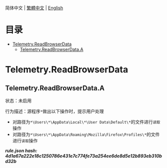 


  
简体中文 | [繁體中文](README_zh_tw.md) | [English](README_en_us.md)  
  

目录
==

* [Telemetry.ReadBrowserData](#telemetryreadbrowserdata)
	* [Telemetry.ReadBrowserData.A](#telemetryreadbrowserdataa)

# Telemetry.ReadBrowserData

## Telemetry.ReadBrowserData.A
  
状态：未启用

行为描述：源程序`*`做出以下操作时，提示用户处理
- 对路径为`*\Users\*\AppData\Local\*\User Data\Default\*`的文件进行`读取`操作
- 对路径为`*\Users\*\AppData\Roaming\Mozilla\Firefox\Profiles\*`的文件进行`读取`操作
  
***rule.json hash: 4d1a67a222e18c1250786e431e7c774fe73a254ee6de8d5e12b893eb310bd32b***
